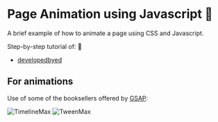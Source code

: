 # Page Animation using Javascript :rocket:

A brief example of how to animate a page using CSS and Javascript.

Step-by-step tutorial of: :dart: 
- [developedbyed](https://github.com/developedbyed)

## For animations

Use of some of the booksellers offered by [GSAP](https://cdnjs.com/libraries/gsap/2.1.3): 

![TimelineMax](https://img.shields.io/badge/TimelineMax-gsap-green)
![TweenMax](https://img.shields.io/badge/TweenMax-gsap-red)
